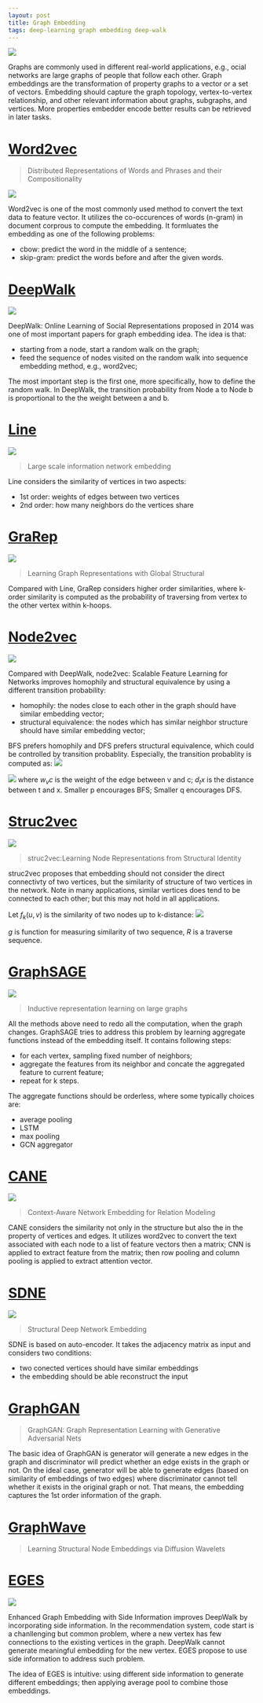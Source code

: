 ```yaml
---
layout: post
title: Graph Embedding
tags: deep-learning graph embedding deep-walk
---
```


![](https://pic3.zhimg.com/80/v2-ad4da5b234e34bf4cf19aa1ea511d496_hd.jpg)

Graphs are commonly used in different real-world applications, e.g., ocial networks are large graphs of people that follow each other. Graph embeddings are the transformation of property graphs to a vector or a set of vectors. Embedding should capture the graph topology, vertex-to-vertex relationship, and other relevant information about graphs, subgraphs, and vertices. More properties embedder encode better results can be retrieved in later tasks.

# [Word2vec](https://papers.nips.cc/paper/5021-distributed-representations-of-words-and-phrases-and-their-compositionality.pdf)

> Distributed Representations of Words and Phrases and their Compositionality

![](https://mmbiz.qpic.cn/mmbiz_png/75DkJnThACncQibziavhW1pibia4J3JPd3oNwHeAZNISrB1IvE70cbkNVuLsw3icUjG7O2D6uRKO10qNRExV0BIBBnA/640?wx_fmt=png&tp=webp&wxfrom=5&wx_lazy=1&wx_co=1)

Word2vec is one of the most commonly used method to convert the text data to feature vector. It utilizes the co-occurences of words (n-gram) in document corprous to compute the embedding. It formluates the embedding as one of the following problems:
- cbow: predict the word in the middle of a sentence;
- skip-gram: predict the words before and after the given words.

# [DeepWalk](https://arxiv.org/abs/1403.6652)

![](https://pic3.zhimg.com/80/v2-6c548cc39af4400988d04ed1104bb3c2_hd.jpg)

DeepWalk: Online Learning of Social Representations proposed in 2014 was one of most important papers for graph embedding idea. The idea is that:
- starting from a node, start a random walk on the graph;
- feed the sequence of nodes visited on the random walk into sequence embedding method, e.g., word2vec;

The most important step is the first one, more specifically, how to define the random walk. In DeepWalk, the transition probability from Node a to Node b is proportional to the the weight between a and b.

# [Line](https://arxiv.org/abs/1503.03578)
![](https://mmbiz.qpic.cn/mmbiz_png/75DkJnThACncQibziavhW1pibia4J3JPd3oNiaFqibW2ufNBYZgOKTI0cYgQW9JxJp6FQxSiaWMZ0GQiapz4gd2xd5ibtYg/640?wx_fmt=png&tp=webp&wxfrom=5&wx_lazy=1&wx_co=1)

> Large scale information network embedding

Line considers the similarity of vertices in two aspects:
- 1st order: weights of edges between two vertices
- 2nd order: how many neighbors do the vertices share

# [GraRep](https://dl.acm.org/citation.cfm?id=2806512)
![](https://mmbiz.qpic.cn/mmbiz_png/75DkJnThACncQibziavhW1pibia4J3JPd3oN6VDH1HADNwtScAt901qX9ibiccWGTC3jUNNvrdLiaa8ZSX9uNwobF8ILQ/640?wx_fmt=png&tp=webp&wxfrom=5&wx_lazy=1&wx_co=1)

> Learning Graph Representations with Global Structural

Compared with Line, GraRep considers higher order similarities, where k-order similarity is computed as the probability of traversing from vertex to the other vertex within k-hoops.

# [Node2vec](https://cs.stanford.edu/~jure/pubs/node2vec-kdd16.pdf)

![](https://pic2.zhimg.com/80/v2-20a6b345cfe45706b43db91a78ee5b69_hd.jpg)

Compared with DeepWalk, node2vec: Scalable Feature Learning for Networks improves homophily and structural equivalence by using a different transition probability:
- homophily: the nodes close to each other in the graph should have similar embedding vector;
- structural equivalence: the nodes which has similar neighbor structure should have similar embedding vector;

BFS prefers homophily and DFS prefers structural equivalence, which could be controlled by transition probablity. Especially, the transition probablity is computed as:
![](https://pic2.zhimg.com/80/v2-61287731efe14d38a7084fa2f77ec3c1_hd.jpg)

![](https://pic2.zhimg.com/80/v2-481056c49b3619ff679fe10ee38c24c1_hd.jpg)
where $w_vc$ is the weight of the edge between v and c; $d_tx$ is the distance between t and x. Smaller p encourages BFS; Smaller q encourages DFS.

# [Struc2vec](https://arxiv.org/abs/1704.03165)

![](https://mmbiz.qpic.cn/mmbiz_png/75DkJnThACncQibziavhW1pibia4J3JPd3oNfHN92mdQ3ib8HeRpeNO6wxrkT0uxkdHWYRgBr5pZVibw8Pv22QuQOtEg/640?wx_fmt=png&tp=webp&wxfrom=5&wx_lazy=1&wx_co=1) 
> struc2vec:Learning Node Representations from Structural Identity

struc2vec proposes that embedding should not consider the direct connectivty of two vertices, but the similarity of structure of two vertices in the network. Note in many applications, similar vertices does tend to be connected to each other; but this may not hold in all applications.

Let $f_k(u,v)$ is the similarity of two nodes up to k-distance:
![](https://mmbiz.qpic.cn/mmbiz_png/75DkJnThACncQibziavhW1pibia4J3JPd3oNuEAQpuwh4Ehz28j1qyNhqO6rEqAPWhbluRucibicbTlO2eHfW83sAoFw/640?wx_fmt=png&tp=webp&wxfrom=5&wx_lazy=1&wx_co=1)

$g$ is function for measuring similarity of two sequence, $R$ is a traverse sequence.

# [GraphSAGE](https://papers.nips.cc/paper/6703-inductive-representation-learning-on-large-graphs.pdf)

![](https://mmbiz.qpic.cn/mmbiz_png/75DkJnThACncQibziavhW1pibia4J3JPd3oN6HRKoZ044Bp3r7qyLuJ0zwYhkN0UDI5QOH7Ukh5ic2pl4gou7BPf7RQ/640?wx_fmt=png&tp=webp&wxfrom=5&wx_lazy=1&wx_co=1)

> Inductive representation learning on large graphs

All the methods above need to redo all the computation, when the graph changes. GraphSAGE tries to address this problem by learning aggregate functions instead of the embedding itself. It contains following steps:
- for each vertex, sampling fixed number of neighbors;
- aggregate the features from its neighbor and concate the aggregated feature to current feature;
- repeat for k steps.

The aggregate functions should be orderless, where some typically choices are:
- average pooling
- LSTM 
- max pooling
- GCN aggregator

# [CANE](http://nlp.csai.tsinghua.edu.cn/~lzy/publications/acl2017_cane.pdf)
![](https://mmbiz.qpic.cn/mmbiz_jpg/75DkJnThACncQibziavhW1pibia4J3JPd3oNZFed0SKdIiccsv2wAHJYbPqPHR9NLwoSvrUooTm5bMXqsd6qhmahfug/640?wx_fmt=jpeg&tp=webp&wxfrom=5&wx_lazy=1&wx_co=1)
> Context-Aware Network Embedding for Relation Modeling

CANE considers the similarity not only in the structure but also the in the property of vertices and edges. It utilizes word2vec to convert the text associated with each node to a list of feature vectors then a matrix; CNN is applied to extract feature from the matrix; then row pooling and column pooling is applied to extract attention vector.

# [SDNE](https://www.kdd.org/kdd2016/papers/files/rfp0191-wangAemb.pdf)

![](https://mmbiz.qpic.cn/mmbiz_png/75DkJnThACncQibziavhW1pibia4J3JPd3oN3vac3zyZOHhtysZRM04jFNBpVoplBN6WkI7QITskOlTTl2fUkvUMiag/640?wx_fmt=png&tp=webp&wxfrom=5&wx_lazy=1&wx_co=1)
> Structural Deep Network Embedding

SDNE is based on auto-encoder. It takes the adjacency matrix as input and considers two conditions:
- two conected vertices should have similar embeddings
- the embedding should be able reconstruct the input

# [GraphGAN](https://arxiv.org/abs/1711.08267)

> GraphGAN: Graph Representation Learning with Generative Adversarial Nets

The basic idea of GraphGAN is generator will generate a new edges in the graph and discriminator will predict whether an edge exists in the graph or not. On the ideal case, generator will be able to generate edges (based on similarity of embeddings of two edges) where discriminator cannot tell whether it exists in the original graph or not. That means, the embedding captures the 1st order information of the graph.

# [GraphWave](https://arxiv.org/abs/1710.10321)

> Learning Structural Node Embeddings via Diffusion Wavelets

# [EGES](https://arxiv.org/pdf/1803.02349)

![](https://pic2.zhimg.com/80/v2-740642a04298d289d19cd4225d062b5d_hd.jpg)

Enhanced Graph Embedding with Side Information improves DeepWalk by incorporating side information. In the recommendation system, code start is a chanllenging but common problem, where a new vertex has few connections to the existing vertices in the graph. DeepWalk cannot generate meaningful embedding for the new vertex. EGES propose to use side information to address such problem.

The idea of EGES is intuitive: using different side information to generate different embeddings; then applying average pool to combine those embeddings.
